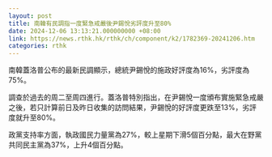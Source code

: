 ```yaml
---
layout: post
title: 南韓有民調指一度緊急戒嚴後尹錫悅劣評度升至80%
date: 2024-12-06 13:13:21.000000000 +08:00
link: https://news.rthk.hk/rthk/ch/component/k2/1782369-20241206.htm
categories: rthk
---
```


南韓蓋洛普公布的最新民調顯示，總統尹錫悅的施政好評度為16%，劣評度為75%。

調查於過去的周二至周四進行。蓋洛普特別指出，在尹錫悅一度頒布實施緊急戒嚴之後，若只計算前日及昨日收集的訪問結果，尹錫悅的好評度更跌至13%，劣評度就升至80%。

政黨支持率方面，執政國民力量黨為27%，較上星期下滑5個百分點，最大在野黨共同民主黨為37%，上升4個百分點。
